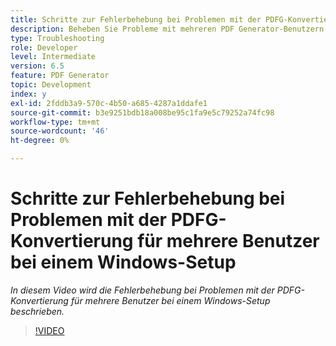 ```yaml
---
title: Schritte zur Fehlerbehebung bei Problemen mit der PDFG-Konvertierung für mehrere Benutzer bei einem Windows-Setup
description: Beheben Sie Probleme mit mehreren PDF Generator-Benutzern bei der Windows-Einrichtung.
type: Troubleshooting
role: Developer
level: Intermediate
version: 6.5
feature: PDF Generator
topic: Development
index: y
exl-id: 2fddb3a9-570c-4b50-a685-4287a1ddafe1
source-git-commit: b3e9251bdb18a008be95c1fa9e5c79252a74fc98
workflow-type: tm+mt
source-wordcount: '46'
ht-degree: 0%

---
```


# Schritte zur Fehlerbehebung bei Problemen mit der PDFG-Konvertierung für mehrere Benutzer bei einem Windows-Setup

*In diesem Video wird die Fehlerbehebung bei Problemen mit der PDFG-Konvertierung für mehrere Benutzer bei einem Windows-Setup beschrieben.*

>[!VIDEO](https://video.tv.adobe.com/v/335550?quality=12&learn=on)
